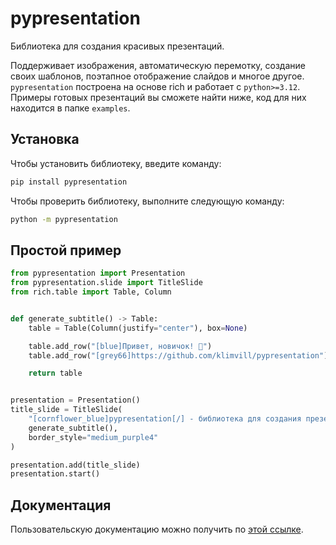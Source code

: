# pypresentation
Библиотека для создания красивых презентаций.

Поддерживает изображения, автоматическую перемотку, создание своих шаблонов, поэтапное отображение слайдов и многое другое. 
`pypresentation` построена на основе rich и работает с `python>=3.12`.
Примеры готовых презентаций вы сможете найти ниже, код для них находится в папке `examples`.

## Установка

Чтобы установить библиотеку, введите команду:

```sh
pip install pypresentation
```

Чтобы проверить библиотеку, выполните следующую команду:

```sh
python -m pypresentation
```

## Простой пример

```python
from pypresentation import Presentation
from pypresentation.slide import TitleSlide
from rich.table import Table, Column


def generate_subtitle() -> Table:
	table = Table(Column(justify="center"), box=None)

	table.add_row("[blue]Привет, новичок! 👋")
	table.add_row("[grey66]https://github.com/klimvill/pypresentation")

	return table


presentation = Presentation()
title_slide = TitleSlide(
	"[cornflower_blue]pypresentation[/] - библиотека для создания презентаций",
	generate_subtitle(),
	border_style="medium_purple4"
)

presentation.add(title_slide)
presentation.start()
```

## Документация

Пользовательскую документацию можно получить по [этой ссылке](./docs/index.md).
